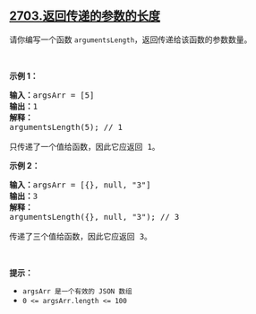 ## [2703.返回传递的参数的长度](https://leetcode.cn/problems/return-length-of-arguments-passed/)
请你编写一个函数 <code>argumentsLength</code>，返回传递给该函数的参数数量。
<p>&nbsp;</p>

<p><strong class="example">示例 1：</strong></p>

<pre>
<b>输入：</b>argsArr = [5]
<b>输出：</b>1
<strong>解释：</strong>
argumentsLength(5); // 1

只传递了一个值给函数，因此它应返回 1。
</pre>

<p><strong class="example">示例 2：</strong></p>

<pre>
<b>输入：</b>argsArr = [{}, null, "3"]
<b>输出：</b>3
<b>解释：</b>
argumentsLength({}, null, "3"); // 3

传递了三个值给函数，因此它应返回 3。
</pre>

<p>&nbsp;</p>

<p><strong>提示：</strong></p>

<ul>
	<li><code>argsArr 是一个有效的 JSON 数组</code></li>
	<li><code>0 &lt;= argsArr.length &lt;= 100</code></li>
</ul>
